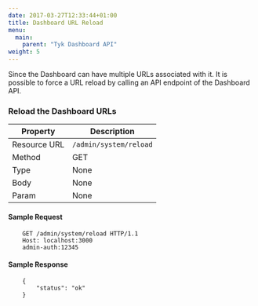 ```yaml
---
date: 2017-03-27T12:33:44+01:00
title: Dashboard URL Reload
menu:
  main:
    parent: "Tyk Dashboard API"
weight: 5 
---
```


Since the Dashboard can have multiple URLs associated with it. It is possible to force a URL reload by calling an API endpoint of the Dashboard API.

### Reload the Dashboard URLs

| **Property** | **Description**        |
| ------------ | ---------------------- |
| Resource URL | `/admin/system/reload` |
| Method       | GET                    |
| Type         | None                   |
| Body         | None                   |
| Param        | None                   |

#### Sample Request

```
    GET /admin/system/reload HTTP/1.1
    Host: localhost:3000
    admin-auth:12345
```

#### Sample Response
```
    {
        "status": "ok"
    }
```
